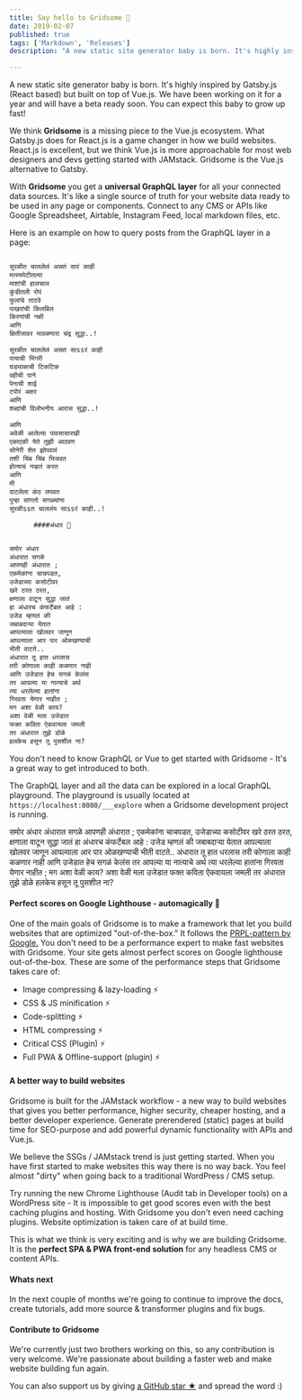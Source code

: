 ```yaml
---
title: Say hello to Gridsome 🎉
date: 2019-02-07
published: true
tags: ['Markdown', 'Releases']
description: "A new static site generator baby is born. It's highly inspired by Gatsby.js (React based) but built on top of Vue.js. We have been working on it for a year and will have a beta ready soon. You can expect this baby to grow up fast!"

---
```


A new static site generator baby is born. It's highly inspired by Gatsby.js (React based) but built on top of Vue.js. We have been working on it for a year and will have a beta ready soon. You can expect this baby to grow up fast!

We think **Gridsome** is a missing piece to the Vue.js ecosystem. What Gatsby.js does for React.js is a game changer in how we build websites.  React.js is excellent, but we think Vue.js is more approachable for most web designers and devs getting started with JAMstack. Gridsome is the Vue.js alternative to Gatsby.

With **Gridsome** you get a **universal GraphQL layer** for all your connected data sources. It's like a single source of truth for your website data ready to be used in any page or components. Connect to any CMS or APIs like Google Spreadsheet, Airtable, Instagram Feed, local markdown files, etc. 

Here is an example on how to query posts from the GraphQL layer in a page:


```html

सुरळीत चाललेलं असतं सारं काही
मत्स्यपेटीतल्या
माशांची हालचाल
कुंडीतली रोपं
फुलांचे ताटवे
पाखरांची किलबिल
किरणांची नक्षी
आणि
क्षितीजावर मावळणारा चंद्र सुद्धा..!

सुरळीत चाललेलं असतं साssरं काही
पायाची भिंगरी
घड्याळाची टिकटिक
वहीची पाने
पेनाची शाई
टपोरं अक्षर
आणि
शब्दांची विलोभनीय आरास सुद्धा..!

आणि
अवेळी आलेल्या पावसासारखी
एकाएकी येते तुझी आठवण
सोनेरी शेत झोपवावं
तशी चिंब चिंब भिजवत
होत्याचं नव्हतं करत
आणि
मी
दाटलेला कंठ लपवत
पुन्हा सांगतो सगळ्यांना
सुरळीssत चाललंय साssरं काही..!
```

          ####अंधार 💚

```html

समोर अंधार
अंधारात सगळे
आपणही अंधारात ;
एकमेकांना चाचपडत,
उजेडाच्या कसोटीवर
खरे ठरत ठरत,
क्षणाला वाटून सुद्धा जातं
हा अंधारच कंफर्टेबल आहे :
उजेड म्हणलं की
जबाबदाऱ्या येतात
आपल्याला खोलवर जाणून
आपल्याला आर पार ओळखण्याची
भीती वाटते..
अंधारात तू हात धरलास
तरी कोणाला काही कळणार नाही
आणि उजेडात हेच सगळं केलंस
तर आपल्या या नात्याचे अर्थ
त्या धरलेल्या हातांना
गिरवता येणार नाहीत ;
मग अशा वेळी काय?
अशा वेळी मला उजेडात
फक्त कविता ऐकवायला जमली
तर अंधारात तुझे डोळे
हलकेच हसून तू पुसशील ना?

```


You don't need to know GraphQL or Vue to get started with Gridsome - It's a great way to get introduced to both.


The GraphQL layer and all the data can be explored in a local GraphQL playground. The playground is usually located at `https://localhost:8080/___explore` when a Gridsome development project is running.


समोर अंधार
अंधारात सगळे
आपणही अंधारात ;
एकमेकांना चाचपडत,
उजेडाच्या कसोटीवर
खरे ठरत ठरत,
क्षणाला वाटून सुद्धा जातं
हा अंधारच कंफर्टेबल आहे :
उजेड म्हणलं की
जबाबदाऱ्या येतात
आपल्याला खोलवर जाणून
आपल्याला आर पार ओळखण्याची
भीती वाटते..
अंधारात तू हात धरलास
तरी कोणाला काही कळणार नाही
आणि उजेडात हेच सगळं केलंस
तर आपल्या या नात्याचे अर्थ
त्या धरलेल्या हातांना
गिरवता येणार नाहीत ;
मग अशा वेळी काय?
अशा वेळी मला उजेडात
फक्त कविता ऐकवायला जमली
तर अंधारात तुझे डोळे
हलकेच हसून तू पुसशील ना?




#### Perfect scores on Google Lighthouse - automagically 💚

One of the main goals of Gridsome is to make a framework that let you build websites that are optimized "out-of-the-box." It follows the [PRPL-pattern by Google.](https://developers.google.com/web/fundamentals/performance/prpl-pattern/) You don't need to be a performance expert to make fast websites with Gridsome. Your site gets almost perfect scores on Google lighthouse out-of-the-box. These are some of the performance steps that Gridsome takes care of:

- Image compressing & lazy-loading ⚡️ 
- CSS & JS minification ⚡️ 
- Code-splitting ⚡️ 
- HTML compressing ⚡️ 
- Critical CSS (Plugin) ⚡️ 
- Full PWA & Offline-support (plugin) ⚡️  


#### A better way to build websites

Gridsome is built for the JAMstack workflow - a new way to build websites that gives you better performance, higher security, cheaper hosting, and a better developer experience. Generate prerendered (static) pages at build time for SEO-purpose and add powerful dynamic functionality with APIs and Vue.js.

We believe the SSGs / JAMstack trend is just getting started. When you have first started to make websites this way there is no way back. You feel almost "dirty" when going back to a traditional WordPress / CMS setup. 

Try running the new Chrome Lighthouse (Audit tab in Developer tools) on a WordPress site - It is impossible to get good scores even with the best caching plugins and hosting. With Gridsome you don't even need caching plugins. Website optimization is taken care of at build time.

This is what we think is very exciting and is why we are building Gridsome. It is the **perfect SPA & PWA front-end solution** for any headless CMS or content APIs.


#### Whats next

In the next couple of months we're going to continue to improve the docs, create tutorials, add more source & transformer plugins and fix bugs. 

#### Contribute to Gridsome

We're currently just two brothers working on this, so any contribution is very welcome. We're passionate about building a faster web and make website building fun again.

You can also support us by giving [a GitHub star ★](https://github.com/gridsome/gridsome/stargazers) and spread the word :)
